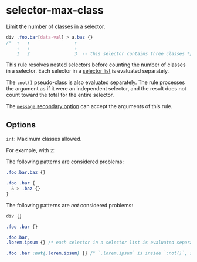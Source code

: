 # selector-max-class

Limit the number of classes in a selector.

<!-- prettier-ignore -->
```css
div .foo.bar[data-val] > a.baz {}
/*  ↑   ↑                 ↑
    ↑   ↑                 ↑
    1   2                 3  -- this selector contains three classes */
```

This rule resolves nested selectors before counting the number of classes in a selector. Each selector in a [selector list](https://www.w3.org/TR/selectors4/#selector-list) is evaluated separately.

The `:not()` pseudo-class is also evaluated separately. The rule processes the argument as if it were an independent selector, and the result does not count toward the total for the entire selector.

The [`message` secondary option](https://github.com/stylelint/stylelint/tree/15.6.2/docs/user-guide/configure.md#message) can accept the arguments of this rule.

## Options

`int`: Maximum classes allowed.

For example, with `2`:

The following patterns are considered problems:

<!-- prettier-ignore -->
```css
.foo.bar.baz {}
```

<!-- prettier-ignore -->
```css
.foo .bar {
  & > .baz {}
}
```

The following patterns are _not_ considered problems:

<!-- prettier-ignore -->
```css
div {}
```

<!-- prettier-ignore -->
```css
.foo .bar {}
```

<!-- prettier-ignore -->
```css
.foo.bar,
.lorem.ipsum {} /* each selector in a selector list is evaluated separately */
```

<!-- prettier-ignore -->
```css
.foo .bar :not(.lorem.ipsum) {} /* `.lorem.ipsum` is inside `:not()`, so it is evaluated separately */
```

